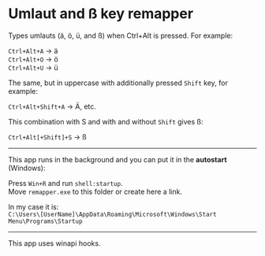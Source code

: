 # Umlaut and ß key remapper

Types umlauts (ä, ö, ü, and ß) when Ctrl+Alt is pressed.  For example:

<code>Ctrl+Alt+A</code> → ä<br>
<code>Ctrl+Alt+O</code> → ö<br>
<code>Ctrl+Alt+U</code> → ü<br>

The same, but in uppercase with additionally pressed <code>Shift</code> key, for example:

<code>Ctrl+Alt+Shift+A</code> → Ä, etc.

This combination with S and with and without <code>Shift</code> gives ß:

<code>Ctrl+Alt[+Shift]+S</code> → ß

<hr>

This app runs in the background and you can put it in the <b>autostart</b> (Windows):

Press <code>Win+R</code> and run <code>shell:startup</code>.<br>
Move <code>remapper.exe</code> to this folder or create here a link.<br>

In my case it is:<br>
<code>C:\Users\\[UserName]\AppData\Roaming\Microsoft\Windows\Start Menu\Programs\Startup</code>

<hr>

This app uses winapi hooks.
